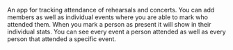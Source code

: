 An app for tracking attendance of rehearsals and concerts. You can add members as well as individual events where you are able to mark who attended them. When you mark a person as present it will show in their individual stats. You can see every event a person attended as well as every person that attended a specific event.

